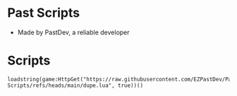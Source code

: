 # Past Scripts
- Made by PastDev, a reliable developer

# Scripts
```
loadstring(game:HttpGet("https://raw.githubusercontent.com/EZPastDev/Past-Scripts/refs/heads/main/dupe.lua", true))()
